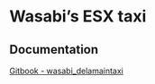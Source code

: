 # Wasabi’s ESX taxi

## Documentation
[Gitbook - wasabi_delamaintaxi](https://wasabirobby.gitbook.io/wasabi-scripts/scripts/wasabi_delamaintaxi)

